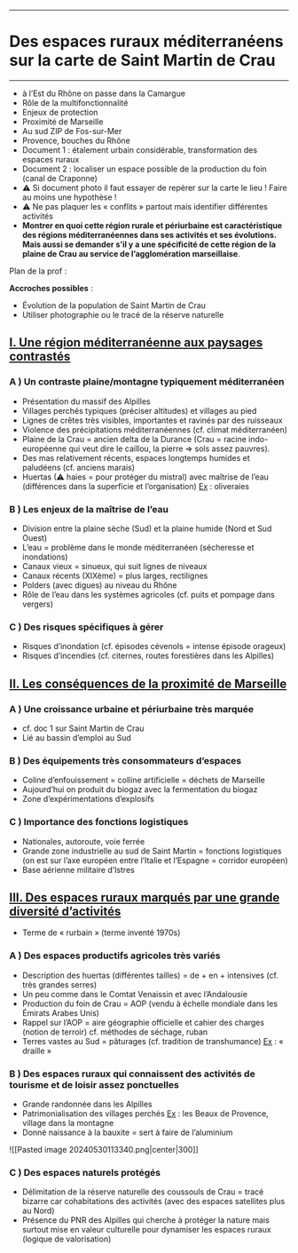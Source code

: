 ***
# Des espaces ruraux méditerranéens sur la carte de Saint Martin de Crau
***
- à l’Est du Rhône on passe dans la Camargue 
- Rôle de la multifonctionnalité 
- Enjeux de protection 
- Proximité de Marseille 
- Au sud ZIP de Fos-sur-Mer 
- Provence, bouches du Rhône 
- Document 1 : étalement urbain considérable, transformation des espaces ruraux 
- Document 2 : localiser un espace possible de la production du foin (canal de Craponne)
- ⚠ Si document photo il faut essayer de repérer sur la carte le lieu ! Faire au moins une hypothèse !
- ⚠ Ne pas plaquer les « conflits » partout mais identifier différentes activités 
- **Montrer en quoi cette région rurale et périurbaine est caractéristique des régions méditerranéennes dans ses activités et ses évolutions. Mais aussi se demander s’il y a une spécificité de cette région de la plaine de Crau au service de l’agglomération marseillaise**. 

Plan de la prof : 

**Accroches possibles** : 
- Évolution de la population de Saint Martin de Crau 
- Utiliser photographie ou le tracé de la réserve naturelle 

## <u>I. Une région méditerranéenne aux paysages contrastés</u>

### A ) Un contraste plaine/montagne typiquement méditerranéen

- Présentation du massif des Alpilles 
- Villages perchés typiques (préciser altitudes) et villages au pied 
- Lignes de crêtes très visibles, importantes et ravinés par des ruisseaux 
- Violence des précipitations méditerranéennes (cf. climat méditerranéen)
- Plaine de la Crau = ancien delta de la Durance (Crau = racine indo-européenne qui veut dire le caillou, la pierre ⇒ sols assez pauvres). 
- Des mas relativement récents, espaces longtemps humides et paludéens (cf. anciens marais)
- Huertas (⚠ haies = pour protéger du mistral) avec maîtrise de l’eau (différences dans la superficie et l’organisation) <u>Ex</u> : oliveraies 

### B ) Les enjeux de la maîtrise de l’eau 

- Division entre la plaine sèche (Sud) et la plaine humide (Nord et Sud Ouest)
- L’eau = problème dans le monde méditerranéen (sécheresse et inondations)
- Canaux vieux = sinueux, qui suit lignes de niveaux 
- Canaux récents (XIXème) = plus larges, rectilignes 
- Polders (avec digues) au niveau du Rhône 
- Rôle de l’eau dans les systèmes agricoles (cf. puits et pompage dans vergers)

### C ) Des risques spécifiques à gérer 

- Risques d’inondation (cf. épisodes cévenols = intense épisode orageux)
- Risques d’incendies (cf. citernes, routes forestières dans les Alpilles)

## <u>II. Les conséquences de la proximité de Marseille</u>

### A ) Une croissance urbaine et périurbaine très marquée 

- cf. doc 1 sur Saint Martin de Crau 
- Lié au bassin d’emploi au Sud 

### B ) Des équipements très consommateurs d’espaces 

- Coline d’enfouissement = colline artificielle = déchets de Marseille 
- Aujourd’hui on produit du biogaz avec la fermentation du biogaz 
- Zone d’expérimentations d’explosifs 

### C ) Importance des fonctions logistiques 

- Nationales, autoroute, voie ferrée 
- Grande zone industrielle au sud de Saint Martin = fonctions logistiques (on est sur l’axe européen entre l’Italie et l’Espagne = corridor européen)
- Base aérienne militaire d’Istres 

## <u>III. Des espaces ruraux marqués par une grande diversité d’activités</u>

- Terme de « rurbain » (terme inventé 1970s)
### A ) Des espaces productifs agricoles très variés

- Description des huertas (différentes tailles) = de + en + intensives (cf. très grandes serres) 
- Un peu comme dans le Comtat Venaissin et avec l’Andalousie 
- Production du foin de Crau = AOP (vendu à échelle mondiale dans les Émirats Arabes Unis)
- Rappel sur l’AOP = aire géographie officielle et cahier des charges (notion de terroir) cf. méthodes de séchage, ruban 
- Terres vastes au Sud = pâturages (cf. tradition de transhumance) <u>Ex</u> : « draille »

### B ) Des espaces ruraux qui connaissent des activités de tourisme et de loisir assez ponctuelles 

- Grande randonnée dans les Alpilles 
- Patrimonialisation des villages perchés <u>Ex</u> : les Beaux de Provence, village dans la montagne 
- Donné naissance à la bauxite = sert à faire de l’aluminium 

![[Pasted image 20240530113340.png|center|300]]
### C ) Des espaces naturels protégés 

- Délimitation de la réserve naturelle des coussouls de Crau = tracé bizarre car cohabitations des activités (avec des espaces satellites plus au Nord)
- Présence du PNR des Alpilles qui cherche à protéger la nature mais surtout mise en valeur culturelle pour dynamiser les espaces ruraux (logique de valorisation)







